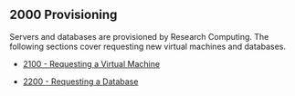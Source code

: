 ## 2000 Provisioning

Servers and databases are provisioned by Research Computing. The following sections cover requesting new virtual machines and databases.

- [2100 - Requesting a Virtual Machine](https://github.com/sleepepi/howto/blob/master/2000-provisioning/2100-requesting-a-virtual-machine.md)

- [2200 - Requesting a Database](https://github.com/sleepepi/howto/blob/master/2000-provisioning/2200-requesting-a-database.md)
